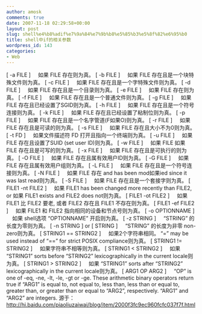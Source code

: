 ```yaml
---
author: amosk
comments: true
date: 2007-11-18 02:29:58+00:00
layout: post
slug: shell%e4%b8%adif%e7%9a%84%e7%9b%b8%e5%85%b3%e5%8f%82%e6%95%b0
title: shell中if的相关参数
wordpress_id: 143
categories:
- Web
---
```


[ -a FILE ]     如果 FILE 存在则为真。
[ -b FILE ]     如果 FILE 存在且是一个块特殊文件则为真。
[ -c FILE ]     如果 FILE 存在且是一个字特殊文件则为真。
[ -d FILE ]     如果 FILE 存在且是一个目录则为真。
[ -e FILE ]     如果 FILE 存在则为真。
[ -f FILE ]     如果 FILE 存在且是一个普通文件则为真。
[ -g FILE ]     如果 FILE 存在且已经设置了SGID则为真。
[ -h FILE ]     如果 FILE 存在且是一个符号连接则为真。
[ -k FILE ]     如果 FILE 存在且已经设置了粘制位则为真。
[ -p FILE ]     如果 FILE 存在且是一个名字管道(F如果O)则为真。
[ -r FILE ]     如果 FILE 存在且是可读的则为真。
[ -s FILE ]     如果 FILE 存在且大小不为0则为真。
[ -t FD ]     如果文件描述符 FD 打开且指向一个终端则为真。
[ -u FILE ]     如果 FILE 存在且设置了SUID (set user ID)则为真。
[ -w FILE ]     如果 FILE 如果 FILE 存在且是可写的则为真。
[ -x FILE ]     如果 FILE 存在且是可执行的则为真。
[ -O FILE ]     如果 FILE 存在且属有效用户ID则为真。
[ -G FILE ]     如果 FILE 存在且属有效用户组则为真。
[ -L FILE ]     如果 FILE 存在且是一个符号连接则为真。
[ -N FILE ]     如果 FILE 存在 and has been mod如果ied since it was last read则为真。
[ -S FILE ]     如果 FILE 存在且是一个套接字则为真。
[ FILE1 -nt FILE2 ]     如果 FILE1 has been changed more recently than FILE2, or 如果 FILE1 exists and FILE2 does not则为真。
[ FILE1 -ot FILE2 ]     如果 FILE1 比 FILE2 要老, 或者 FILE2 存在且 FILE1 不存在则为真。
[ FILE1 -ef FILE2 ]     如果 FILE1 和 FILE2 指向相同的设备和节点号则为真。
[ -o OPTIONNAME ]     如果 shell选项 “OPTIONNAME” 开启则为真。
[ -z STRING ]     “STRING” 的长度为零则为真。
[ -n STRING ] or [ STRING ]     “STRING” 的长度为非零 non-zero则为真。
[ STRING1 == STRING2 ]     如果2个字符串相同。 “=” may be used instead of “==” for strict POSIX compliance则为真。
[ STRING1 != STRING2 ]     如果字符串不相等则为真。
[ STRING1 < STRING2 ]     如果 “STRING1” sorts before “STRING2” lexicographically in the current locale则为真。
[ STRING1 > STRING2 ]     如果 “STRING1” sorts after “STRING2” lexicographically in the current locale则为真。
[ ARG1 OP ARG2 ]     “OP” is one of -eq, -ne, -lt, -le, -gt or -ge. These arithmetic binary operators return true if “ARG1” is equal to, not equal to, less than, less than or equal to, greater than, or greater than or equal to “ARG2”, respectively. “ARG1” and “ARG2” are integers.
源于：http://hi.baidu.com/piaoliuzaiwai/blog/item/2000f3fc9ec960fcfc037f7f.html
